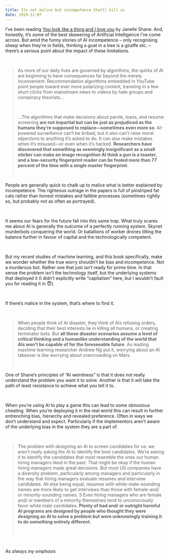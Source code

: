 ```yaml
---
title: Its not malice but incompetence thatll kill us
date: 2019-12-07
---
```


<!--kg-card-begin: html--><p>I&#8217;ve been reading <a href="https://www.worldcat.org/title/you-look-like-a-thing-and-i-love-you/oclc/1128058352&#038;referer=brief_results">You look like a thing and I love you</a> by Janelle Shane. And, honestly, it&#8217;s some of the best skewering of Artificial Intelligence I&#8217;ve come across. But amid the funny stories of AI incompetence &#8211; only recognising sheep when they&#8217;re in fields, thinking a goat in a tree is a giraffe etc. &#8211; there&#8217;s a serious point about the impact of these limitations.</p><br>
<blockquote><p>As more of our daily lives are governed by algorithms, the quirks of AI are beginning to have consequences far beyond the merely inconvenient. Recommendation algorithms embedded in YouTube point people toward ever more polarizing content, traveling in a few short clicks from mainstream news to videos by hate groups and conspiracy theorists&#8230;</p><br>
</blockquote>
<blockquote><p>&#8230;The algorithms that make decisions about parole, loans, and resume screening <strong>are not impartial but can be just as prejudiced as the humans they’re supposed to replace—sometimes even more so</strong>. AI-powered surveillance can’t be bribed, but it also can’t raise moral objections to anything it’s asked to do. It can also make mistakes when it’s misused—or even when it’s hacked. <strong>Researchers have discovered that something as seemingly insignificant as a small sticker can make an image recognition AI think a gun is a toaster, and a low-security fingerprint reader can be fooled more than 77 percent of the time with a single master fingerprint</strong>.</p><br>
</blockquote>
<p>People are generally quick to chalk up to malice what is better explained by incompetence. The righteous outrage in the papers is full of pinstriped fat cats rather than honest mistakes and fallible processes (sometimes rightly so, but probably not as often as portrayed).</p><br>
<p>It seems our fears for the future fall into this same trap. What truly scares me about AI is generally the outcome of a perfectly running system. Skynet murderbots conquering the world. Or batallions of worker drones tilting the balance further in favour of capital and the technologically competent.</p><br>
<p>But my recent studies of machine learning, and this book specifically, make we wonder whether the true worry shouldn&#8217;t be bias and incompetence. Not a murderous bot. Rather one that just isn&#8217;t ready for prime time. In that sense the problem isn&#8217;t the technology itself, but the underlying systems that deployed it (I didn&#8217;t explicitly write &#8220;capitalism&#8221; here, but I wouldn&#8217;t fault you for reading it in 😇).</p><br>
<p>If there&#8217;s malice in the system, that&#8217;s where to find it.</p><br>
<blockquote><p>When people think of AI disaster, they think of AIs refusing orders, deciding that their best interests lie in killing all humans, or creating terminator bots. But <strong>all those disaster scenarios assume a level of critical thinking and a humanlike understanding of the world that AIs won’t be capable of for the foreseeable future</strong>. As leading machine learning researcher Andrew Ng put it, worrying about an AI takeover is like worrying about overcrowding on Mars.</p><br>
</blockquote>
<p>One of Shane&#8217;s principles of &#8220;AI weirdness&#8221; is that it does not really understand the problem you want it to solve. Another is that it will take the path of least resistance to achieve what you tell it to.</p><br>
<p>When you&#8217;re using AI to play a game this can lead to some obnoxious cheating. When you&#8217;re deploying it in the real world this can result in further entrenching bias, hierarchy and revealed preference. Often in ways we don&#8217;t understand and expect. Particularly if the implementors aren&#8217;t aware of the underlying bias in the system they are a part of.</p><br>
<blockquote><p>The problem with designing an AI to screen candidates for us: we aren’t really asking the AI to identify the best candidates. We’re asking it to identify the candidates that most resemble the ones our human hiring managers liked in the past. That might be okay if the human hiring managers made great decisions. But most US companies have a diversity problem, particularly among managers and particularly in the way that hiring managers evaluate resumes and interview candidates. All else being equal, resumes with white-male-sounding names are more likely to get interviews than those with female-and/ or minority-sounding names. 5 Even hiring managers who are female and/ or members of a minority themselves tend to unconsciously favor white male candidates. <strong>Plenty of bad and/ or outright harmful AI programs are designed by people who thought they were designing an AI to solve a problem but were unknowingly training it to do something entirely different</strong>.</p><br>
</blockquote>
<p><em></em></p><br>
<p><em>As always my emphasis</em></p><br>
<!--kg-card-end: html-->